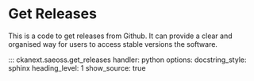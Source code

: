 # Get Releases

This is a code to get releases from Github. It can provide a clear and organised way for 
users to access stable versions the software.

::: ckanext.saeoss.get_releases
    handler: python
    options:
        docstring_style: sphinx
        heading_level: 1
        show_source: true